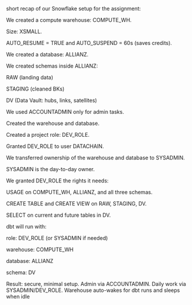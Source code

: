 short recap of our Snowflake setup for the assignment:

We created a compute warehouse: COMPUTE_WH.

Size: XSMALL.

AUTO_RESUME = TRUE and AUTO_SUSPEND = 60s (saves credits).

We created a database: ALLIANZ.

We created schemas inside ALLIANZ:

RAW (landing data)

STAGING (cleaned BKs)

DV (Data Vault: hubs, links, satellites)

We used ACCOUNTADMIN only for admin tasks.

Created the warehouse and database.

Created a project role: DEV_ROLE.

Granted DEV_ROLE to user DATACHAIN.

We transferred ownership of the warehouse and database to SYSADMIN.

SYSADMIN is the day-to-day owner.

We granted DEV_ROLE the rights it needs:

USAGE on COMPUTE_WH, ALLIANZ, and all three schemas.

CREATE TABLE and CREATE VIEW on RAW, STAGING, DV.

SELECT on current and future tables in DV.

dbt will run with:

role: DEV_ROLE (or SYSADMIN if needed)

warehouse: COMPUTE_WH

database: ALLIANZ

schema: DV

Result: secure, minimal setup. Admin via ACCOUNTADMIN. Daily work via SYSADMIN/DEV_ROLE. Warehouse auto-wakes for dbt runs and sleeps when idle